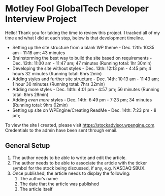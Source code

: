 # Motley Fool GlobalTech Developer Interview Project
Hello! Thank you for taking the time to review this project. I tracked all of my time and what I did at each step, below is that development timeline.
* Setting up the site structure from a blank WP theme - Dec. 12th: 10:35 am - 11:18 am; 43 minutes
* Brainstorming the best way to build the site based on requirements - Dec. 13th: 11:00 am - 11:47 am; 47 minutes (Running total: 1hr 30min)
* Developing the site without styles - Dec. 13th: 12:13 pm - 4:45 pm; 4 hours 32 minutes (Running total: 6hrs 2min)
* Adding styles and further site structure - Dec. 14th: 10:13 am - 11:43 am; 1 hour 30 minutes (Running total:  7hrs 32min)
* Adding more styles - Dec. 14th: 4:01 pm - 4:57 pm; 56 minutes (Running total:  8hrs 28min)
* Adding _even more_ styles - Dec. 14th: 6:49 pm - 7:23 pm; 34 minutes (Running total:  9hrs 02min)
* Setting up site on WPEngine/Creating ReadMe - Dec. 14th: 7:23 pm - 8 pm;

To view the site I created, please visit https://stockadvisor.wpengine.com. Credentials to the admin have been sent through email.

## General Setup
1. The author needs to be able to write and edit the article.
2. The author needs to be able to associate the article with the ticker symbol for the stock being discussed, if any, e.g. NASDAQ:SBUX.
3. Once published, the article needs to display the following:
    1. The author’s name
    2. The date that the article was published
    3. The article itself
